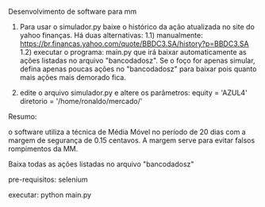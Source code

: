 Desenvolvimento de software para mm



1) Para usar o simulador.py baixe o histórico da ação atualizada no site do yahoo finanças. Há duas alternativas:
	1.1) manualmente: https://br.financas.yahoo.com/quote/BBDC3.SA/history?p=BBDC3.SA
	1.2) executar o programa: main.py que irá baixar automaticamente as ações listadas no arquivo "bancodadosz". Se o foço for apenas simular, defina apenas poucas ações no "bancodadosz" para baixar pois quanto mais ações mais demorado fica.

2) edite o arquivo simulador.py e altere os parâmetros:
	equity = 'AZUL4'
	diretorio = '/home/ronaldo/mercado/'


Resumo:

o software utiliza a técnica de Média Móvel no período de 20 dias com a margem de segurança de 0.15 centavos. A margem serve para evitar falsos rompimentos da MM.

Baixa todas as ações listadas no arquivo "bancodadosz"

pre-requisitos:
	selenium

executar:
	python main.py
